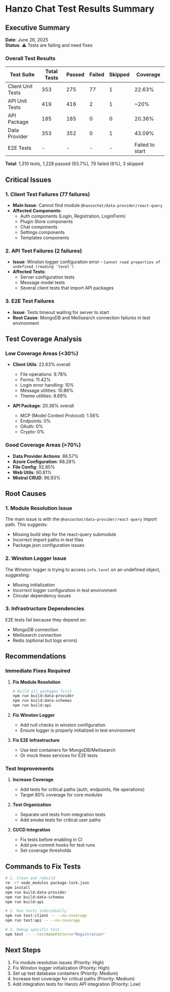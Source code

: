 # Hanzo Chat Test Results Summary

## Executive Summary

**Date**: June 26, 2025  
**Status**: ⚠️ Tests are failing and need fixes

### Overall Test Results

| Test Suite | Total Tests | Passed | Failed | Skipped | Coverage |
|------------|-------------|--------|--------|---------|----------|
| Client Unit Tests | 353 | 275 | 77 | 1 | 22.63% |
| API Unit Tests | 419 | 416 | 2 | 1 | ~20% |
| API Package | 185 | 185 | 0 | 0 | 20.36% |
| Data Provider | 353 | 352 | 0 | 1 | 43.09% |
| E2E Tests | - | - | - | - | Failed to start |

**Total**: 1,310 tests, 1,228 passed (93.7%), 79 failed (6%), 3 skipped

## Critical Issues

### 1. Client Test Failures (77 failures)
- **Main Issue**: Cannot find module `@hanzochat/data-provider/react-query`
- **Affected Components**:
  - Auth components (Login, Registration, LoginForm)
  - Plugin Store components
  - Chat components
  - Settings components
  - Templates components

### 2. API Test Failures (2 failures)
- **Issue**: Winston logger configuration error - `Cannot read properties of undefined (reading 'level')`
- **Affected Tests**:
  - Server configuration tests
  - Message model tests
  - Several client tests that import API packages

### 3. E2E Test Failures
- **Issue**: Tests timeout waiting for server to start
- **Root Cause**: MongoDB and Meilisearch connection failures in test environment

## Test Coverage Analysis

### Low Coverage Areas (<30%)
- **Client Utils**: 22.63% overall
  - File operations: 9.78%
  - Forms: 11.42%
  - Login error handling: 10%
  - Message utilities: 10.86%
  - Theme utilities: 8.69%
  
- **API Package**: 20.36% overall
  - MCP (Model Context Protocol): 1.56%
  - Endpoints: 0%
  - OAuth: 0%
  - Crypto: 0%

### Good Coverage Areas (>70%)
- **Data Provider Actions**: 86.57%
- **Azure Configuration**: 88.28%
- **File Config**: 92.85%
- **Web Utils**: 90.81%
- **Mistral CRUD**: 96.93%

## Root Causes

### 1. Module Resolution Issue
The main issue is with the `@hanzochat/data-provider/react-query` import path. This suggests:
- Missing build step for the react-query submodule
- Incorrect import paths in test files
- Package.json configuration issues

### 2. Winston Logger Issue
The Winston logger is trying to access `info.level` on an undefined object, suggesting:
- Missing initialization
- Incorrect logger configuration in test environment
- Circular dependency issues

### 3. Infrastructure Dependencies
E2E tests fail because they depend on:
- MongoDB connection
- Meilisearch connection
- Redis (optional but logs errors)

## Recommendations

### Immediate Fixes Required

1. **Fix Module Resolution**
   ```bash
   # Build all packages first
   npm run build:data-provider
   npm run build:data-schemas
   npm run build:api
   ```

2. **Fix Winston Logger**
   - Add null checks in winston configuration
   - Ensure logger is properly initialized in test environment

3. **Fix E2E Infrastructure**
   - Use test containers for MongoDB/Meilisearch
   - Or mock these services for E2E tests

### Test Improvements

1. **Increase Coverage**
   - Add tests for critical paths (auth, endpoints, file operations)
   - Target 80% coverage for core modules

2. **Test Organization**
   - Separate unit tests from integration tests
   - Add smoke tests for critical user paths

3. **CI/CD Integration**
   - Fix tests before enabling in CI
   - Add pre-commit hooks for test runs
   - Set coverage thresholds

## Commands to Fix Tests

```bash
# 1. Clean and rebuild
rm -rf node_modules package-lock.json
npm install
npm run build:data-provider
npm run build:data-schemas  
npm run build:api

# 2. Run tests individually
npm run test:client -- --no-coverage
npm run test:api -- --no-coverage

# 3. Debug specific test
npm test -- --testNamePattern="Registration"
```

## Next Steps

1. Fix module resolution issues (Priority: High)
2. Fix Winston logger initialization (Priority: High)
3. Set up test database containers (Priority: Medium)
4. Increase test coverage for critical paths (Priority: Medium)
5. Add integration tests for Hanzo API integration (Priority: Low)